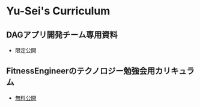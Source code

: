# Yu-Sei's Curriculum

## DAGアプリ開発チーム専用資料
- 限定公開

## FitnessEngineerのテクノロジー勉強会用カリキュラム
- [無料公開](https://yu-sei-m.github.io)
